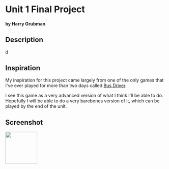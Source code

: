<html>
<body>
  <h1>Unit 1 Final Project<h4> by Harry Grubman</h4></h1>
  <h2>Description</h2>
  <p>d</p>
  <h2>Inspiration</h2>
  <p>My inspiration for this project came largely from one of the only games that I've ever played for more than two days called <a href="http://www.busdrivergame.com/">Bus Driver</a>.</p>
  <p>I see this game as a very advanced version of what I think I'll be able to do. Hopefully I will be able to do a very barebones version of it, which can be played by the end of the unit.</p>
  <h2>Screenshot</h2>
  <img src="http://i.imgur.com/XLNzN8t.png" width=100px height=auto>
</body>
</html>
